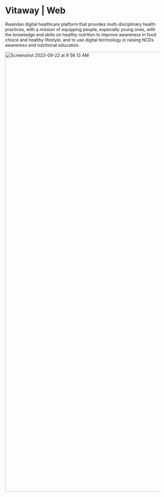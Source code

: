 # Vitaway | Web

Rwandan digital healthcare platform that provides multi-disciplinary health practices, with a mission of equipping people, especially young ones, with the knowledge and skills on healthy nutrition to improve awareness in food choice and healthy lifestyle, and to use digital technology in raising NCDs awareness and nutritional education.

<img width="1430" alt="Screenshot 2023-09-22 at 9 56 13 AM" src="https://github.com/Vitaway/vitaway-web/assets/55847682/22f51e8e-bb88-4d9d-b4f8-c9e604ebbe5e">
